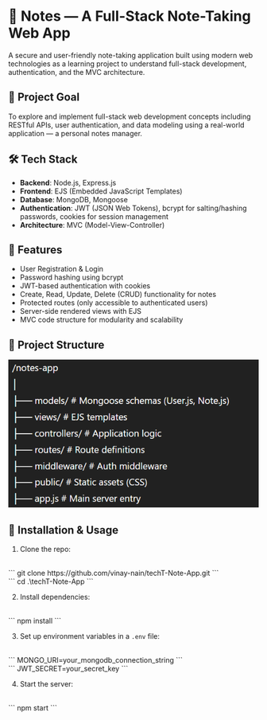 # 📝 Notes — A Full-Stack Note-Taking Web App

A secure and user-friendly note-taking application built using modern web technologies as a learning project to understand full-stack development, authentication, and the MVC architecture.

## 🚀 Project Goal

To explore and implement full-stack web development concepts including RESTful APIs, user authentication, and data modeling using a real-world application — a personal notes manager.

## 🛠 Tech Stack

- **Backend**: Node.js, Express.js
- **Frontend**: EJS (Embedded JavaScript Templates)
- **Database**: MongoDB, Mongoose
- **Authentication**: JWT (JSON Web Tokens), bcrypt for salting/hashing passwords, cookies for session management
- **Architecture**: MVC (Model-View-Controller)

## 🔐 Features

- User Registration & Login
- Password hashing using bcrypt
- JWT-based authentication with cookies
- Create, Read, Update, Delete (CRUD) functionality for notes
- Protected routes (only accessible to authenticated users)
- Server-side rendered views with EJS
- MVC code structure for modularity and scalability

## 📁 Project Structure

![alt text](image.png)

## 🧪 Installation & Usage

1. Clone the repo:
<br/>
``` git clone https://github.com/vinay-nain/techT-Note-App.git ```
<br/>
``` cd .\techT-Note-App ```

2. Install dependencies:
<br/>
``` npm install ```

3. Set up environment variables in a `.env` file:
<br/>
``` MONGO_URI=your_mongodb_connection_string ```
<br/>
``` JWT_SECRET=your_secret_key ```

4. Start the server:
<br/>
``` npm start ```